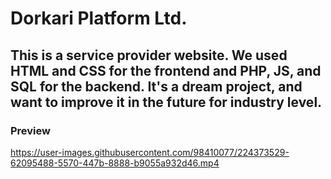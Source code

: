 # Dorkari Platform Ltd.

## This is a service provider website. We used HTML and CSS for the frontend and PHP, JS, and SQL for the backend. It's a dream project, and want to improve it in the future for industry level.

### Preview

https://user-images.githubusercontent.com/98410077/224373529-62095488-5570-447b-8888-b9055a932d46.mp4

